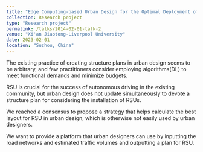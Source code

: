 ```yaml
---
title: "Edge Computing-based Urban Design for the Optimal Deployment of Roadside Units"
collection: Research project
type: "Research project"
permalink: /talks/2014-02-01-talk-2
venue: "Xi'an Jiaotong-Liverpool University"
date: 2023-02-01
location: "Suzhou, China"
---
```



The existing practice of creating structure plans in urban design seems to be arbitrary, and few practitioners consider employing algorithms(DL) to meet functional demands and minimize budgets.

RSU is crucial for the success of autonomous driving in the existing community, but urban design does not update simultaneously to devote a structure plan for considering the installation of RSUs.

We reached a consensus to propose a strategy that helps calculate the best layout for RSU in urban design, which is otherwise not easily used by urban designers.

We want to provide a platform that urban designers can use by inputting the road networks and estimated traffic volumes and outputting a plan for RSU.

